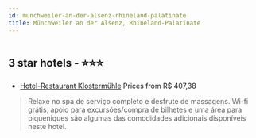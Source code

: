 ```yaml
---
id: munchweiler-an-der-alsenz-rhineland-palatinate
title: Münchweiler an der Alsenz, Rhineland-Palatinate
---
```


<center><img src="https://i.travelapi.com/hotels/22000000/21860000/21851300/21851230/180ee163_z.jpg" alt="" /></center>


##  3 star hotels - ⭐️⭐️⭐️

-    [Hotel-Restaurant Klostermühle](https://us.hurb.com/hotels/munchweiler-an-der-alsenz/hotel-restaurant-klostermuhle-HT-XV7F?cmp=18055) Prices from R$ 407,38
   > Relaxe no spa de serviço completo e desfrute de massagens. Wi-fi grátis, apoio para excursões/compra de bilhetes e uma área para piqueniques são algumas das comodidades adicionais disponíveis neste hotel.
